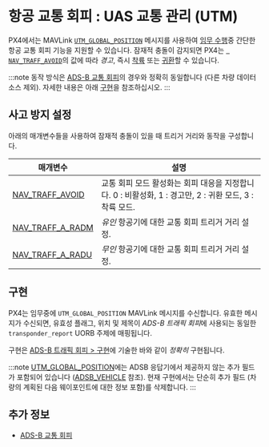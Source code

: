# 항공 교통 회피 : UAS 교통 관리 (UTM)

PX4에서는 MAVLink [`UTM_GLOBAL_POSITION`](https://mavlink.io/en/messages/common.html#UTM_GLOBAL_POSITION) 메시지를 사용하여 [임무 수행](../flight_modes/mission.md)중 간단한 항공 교통 회피 기능을 지원할 수 있습니다. 잠재적 충돌이 감지되면 PX4는 [` NAV_TRAFF_AVOID`](#NAV_TRAFF_AVOID)의 값에 따라 *경고*, 즉시 [착륙](../flight_modes/land.md) 또는 [귀환](../flight_modes/return.md)할 수 있습니다.

:::note
동작 방식은 [ADS-B 교통 회피](../advanced_features/traffic_avoidance_adsb.md)의 경우와 정확히 동일합니다 (다른 차량 데이터 소스 제외). 자세한 내용은 아래 [구현](#implementation)을 참조하십시오.
:::


## 사고 방지 설정

아래의 매개변수들을 사용하여 잠재적 충돌이 있을 때 트리거 거리와 동작을 구성합니다.

| 매개변수                                                                                                      | 설명                                                                   |
| --------------------------------------------------------------------------------------------------------- | -------------------------------------------------------------------- |
| <a id="NAV_TRAFF_AVOID"></a>[NAV_TRAFF_AVOID](../advanced_config/parameter_reference.md#NAV_TRAFF_AVOID)   | 교통 회피 모드 활성화는 회피 대응을 지정합니다. 0 : 비활성화, 1 : 경고만, 2 : 귀환 모드, 3 : 착륙 모드. |
| <a id="NAV_TRAFF_A_RADM"></a>[NAV_TRAFF_A_RADM](../advanced_config/parameter_reference.md#NAV_TRAFF_A_RADM) | *유인* 항공기에 대한 교통 회피 트리거 거리 설정.                                        |
| <a id="NAV_TRAFF_A_RADU"></a>[NAV_TRAFF_A_RADU](../advanced_config/parameter_reference.md#NAV_TRAFF_A_RADU) | *무인* 항공기에 대한 교통 회피 트리거 거리 설정.                                        |


## 구현

PX4는 임무중에 `UTM_GLOBAL_POSITION` MAVLink 메시지를 수신합니다. 유효한 메시지가 수신되면, 유효성 플래그, 위치 및 제목이 *ADS-B 트래픽 회피*에 사용되는 동일한 `transponder_report` UORB 주제에 매핑됩니다.

구현은 [ADS-B 트래픽 회피 > 구현](../advanced_features/traffic_avoidance_adsb.md#implementation)에 기술한 바와 같이 *정확히* 구현됩니다.

:::note
[UTM_GLOBAL_POSITION](https://mavlink.io/en/messages/common.html#UTM_GLOBAL_POSITION)에는 ADSB 응답기에서 제공하지 않는 추가 필드가 포함되어 있습니다 ([ADSB_VEHICLE](https://mavlink.io/en/messages/common.html#ADSB_VEHICLE) 참조). 현재 구현에서는 단순히 추가 필드 (차량의 계획된 다음 웨이포인트에 대한 정보 포함)를 삭제합니다.
:::

## 추가 정보

* [ADS-B 교통 회피](../advanced_features/traffic_avoidance_adsb.md)
